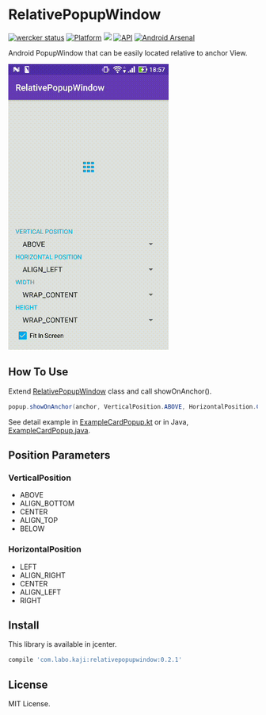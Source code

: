 # RelativePopupWindow

[![wercker status](https://app.wercker.com/status/dd38c76d499fee2384c2cdcba37223ba/s/master)](https://app.wercker.com/project/byKey/dd38c76d499fee2384c2cdcba37223ba)
[![Platform](https://img.shields.io/badge/platform-android-green.svg)](http://developer.android.com/index.html)
<img src="https://img.shields.io/badge/license-MIT-green.svg?style=flat">
[![API](https://img.shields.io/badge/API-9%2B-yellow.svg?style=flat)](https://android-arsenal.com/api?level=9)
[![Android Arsenal](https://img.shields.io/badge/Android%20Arsenal-RelativePopupWindow-green.svg?style=true)](https://android-arsenal.com/details/1/3908)

Android PopupWindow that can be easily located relative to anchor View.

![Art](art/art1.gif)

## How To Use

Extend [RelativePopupWindow](relativepopupwindow/src/main/java/com/labo/kaji/relativepopupwindow/RelativePopupWindow.java) class and call showOnAnchor().

```java
popup.showOnAnchor(anchor, VerticalPosition.ABOVE, HorizontalPosition.CENTER);
```

See detail example in [ExampleCardPopup.kt](example/src/main/kotlin/com/labo/kaji/relativepopupwindow/example/ExampleCardPopup.kt)
or in Java, [ExampleCardPopup.java](example/src/main/java/com/labo/kaji/relativepopupwindow/example/java/ExampleCardPopup.java).

## Position Parameters

### VerticalPosition

- ABOVE
- ALIGN_BOTTOM
- CENTER
- ALIGN_TOP
- BELOW

### HorizontalPosition

- LEFT
- ALIGN_RIGHT
- CENTER
- ALIGN_LEFT
- RIGHT

## Install

This library is available in jcenter.

```groovy
compile 'com.labo.kaji:relativepopupwindow:0.2.1'
```

## License

MIT License.
